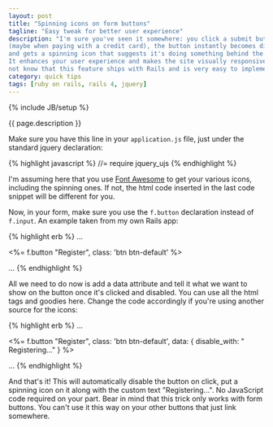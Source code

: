 ```yaml
---
layout: post
title: "Spinning icons on form buttons"
tagline: "Easy tweak for better user experience"
description: "I'm sure you've seen it somewhere: you click a submit button in an online form
(maybe when paying with a credit card), the button instantly becomes disabled
and gets a spinning icon that suggests it's doing something behind the scenes.
It enhances your user experience and makes the site visually responsive. You may
not know that this feature ships with Rails and is very easy to implement."
category: quick tips
tags: [ruby on rails, rails 4, jquery]
---
```

{% include JB/setup %}

{{ page.description }}
<!--break-->

Make sure you have this line in your ```application.js``` file, just under the
standard jquery declaration:

{% highlight javascript %}
//= require jquery_ujs
{% endhighlight %}

I'm assuming here that you use
[Font Awesome](http://fortawesome.github.io/Font-Awesome/examples/) to get your
various icons, including the spinning ones. If not, the html code inserted in
the last code snippet will be different for you.

Now, in your form, make sure you use the ```f.button``` declaration instead of
```f.input```. An example taken from my own Rails app:

{% highlight erb %}
...

<%= f.button "Register", class: 'btn btn-default' %>

...
{% endhighlight %}

All we need to do now is add a data attribute and tell it what we want to show
on the button once it's clicked and disabled. You can use all the html tags and
goodies here. Change the code accordingly if you're using another source for
the icons:

{% highlight erb %}
...

<%= f.button "Register", class: 'btn btn-default', data: { disable_with: "<i class='fa fa-spinner fa-spin'></i> Registering..." } %>

...
{% endhighlight %}

And that's it! This will automatically disable the button on click, put a
spinning icon on it along with the custom text "Registering...". No JavaScript
code required on your part. Bear in mind that this trick only works with form
buttons. You can't use it this way on your other buttons that just link
somewhere.
